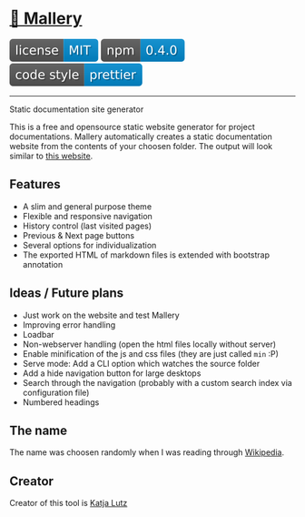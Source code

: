 # [🧢 Mallery](https://github.com/malleryjs/mallery)

[![](assets/badge.license.svg)](https://opensource.org/licenses/MIT)
[![](assets/badge.npm.svg)](https://www.npmjs.com/package/mallery)
[![](assets/badge.style.svg)](https://prettier.io/)

---

Static documentation site generator

This is a free and opensource static website generator for
project documentations. Mallery automatically creates a static documentation
website from the contents of your choosen folder. The output will look
similar to [this website](http://www.malleryjs.com).

## Features

- A slim and general purpose theme
- Flexible and responsive navigation
- History control (last visited pages)
- Previous & Next page buttons
- Several options for individualization
- The exported HTML of markdown files is extended with bootstrap annotation

## Ideas / Future plans

- Just work on the website and test Mallery
- Improving error handling
- Loadbar
- Non-webserver handling (open the html files locally without server)
- Enable minification of the js and css files (they are just called `min` :P)
- Serve mode: Add a CLI option which watches the source folder
- Add a hide navigation button for large desktops
- Search through the navigation
  (probably with a custom search index via configuration file)
- Numbered headings

## The name

The name was choosen randomly when I was reading through [Wikipedia](https://en.wikipedia.org/wiki/CL-HTTP).

## Creator

Creator of this tool is [Katja Lutz](https://twitter.com/Katy_Wings)
